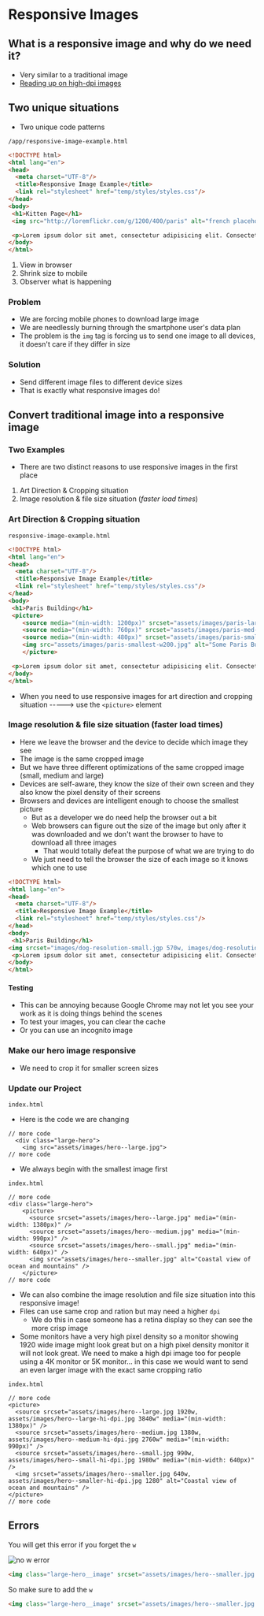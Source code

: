 # Responsive Images
## What is a responsive image and why do we need it?
* Very similar to a traditional image
* [Reading up on high-dpi images](https://www.html5rocks.com/en/mobile/high-dpi/)

## Two unique situations
* Two unique code patterns

`/app/responsive-image-example.html`

```html
<!DOCTYPE html>
<html lang="en">
<head>
  <meta charset="UTF-8"/>
  <title>Responsive Image Example</title>
  <link rel="stylesheet" href="temp/styles/styles.css"/>
</head>
<body>
 <h1>Kitten Page</h1>
 <img src="http://loremflickr.com/g/1200/400/paris" alt="french placeholder image"/>

 <p>Lorem ipsum dolor sit amet, consectetur adipisicing elit. Consectetur laborum esse consequuntur nam ullam, quisquam maxime. Odio veritatis neque hic perspiciatis ad amet, numquam minus debitis magnam quae praesentium dicta.</p>
</body>
</html>
```

1. View in browser
2. Shrink size to mobile
3. Observer what is happening

### Problem
* We are forcing mobile phones to download large image
* We are needlessly burning through the smartphone user's data plan
* The problem is the `img` tag is forcing us to send one image to all devices, it doesn't care if they differ in size

### Solution
* Send different image files to different device sizes
* That is exactly what responsive images do!

## Convert traditional image into a responsive image
### Two Examples
* There are two distinct reasons to use responsive images in the first place

1. Art Direction & Cropping situation
2. Image resolution & file size situation (_faster load times_)

### Art Direction & Cropping situation

`responsive-image-example.html`

```html
<!DOCTYPE html>
<html lang="en">
<head>
  <meta charset="UTF-8"/>
  <title>Responsive Image Example</title>
  <link rel="stylesheet" href="temp/styles/styles.css"/>
</head>
<body>
 <h1>Paris Building</h1>
 <picture>
    <source media="(min-width: 1200px)" srcset="assets/images/paris-large-w1200.jpg">
    <source media="(min-width: 760px)" srcset="assets/images/paris-med-w714.jpg">
    <source media="(min-width: 480px)" srcset="assets/images/paris-small-w425.jpg">
    <img src="assets/images/paris-smallest-w200.jpg" alt="Some Paris Building">
    </picture>

 <p>Lorem ipsum dolor sit amet, consectetur adipisicing elit. Consectetur laborum esse consequuntur nam ullam, quisquam maxime. Odio veritatis neque hic perspiciatis ad amet, numquam minus debitis magnam quae praesentium dicta.</p>
</body>
</html>
```

* When you need to use responsive images for art direction and cropping situation -----> use the `<picture>` element

### Image resolution & file size situation (faster load times)
* Here we leave the browser and the device to decide which image they see
* The image is the same cropped image
* But we have three different optimizations of the same cropped image (small, medium and large)
* Devices are self-aware, they know the size of their own screen and they also know the pixel density of their screens
* Browsers and devices are intelligent enough to choose the smallest picture
    - But as a developer we do need help the browser out a bit
    - Web browsers can figure out the size of the image but only after it was downloaded and we don't want the browser to have to download all three images
        + That would totally defeat the purpose of what we are trying to do
    - We just need to tell the browser the size of each image so it knows which one to use

```html
<!DOCTYPE html>
<html lang="en">
<head>
  <meta charset="UTF-8"/>
  <title>Responsive Image Example</title>
  <link rel="stylesheet" href="temp/styles/styles.css"/>
</head>
<body>
 <h1>Paris Building</h1>
<img srcset="images/dog-resolution-small.jgp 570w, images/dog-resolution-medium.jpg 1200w, images/dog-resolution-large.jpg 1920w" alt="Puppy in the sand." />
 <p>Lorem ipsum dolor sit amet, consectetur adipisicing elit. Consectetur laborum esse consequuntur nam ullam, quisquam maxime. Odio veritatis neque hic perspiciatis ad amet, numquam minus debitis magnam quae praesentium dicta.</p>
</body>
</html>
```

#### Testing
* This can be annoying because Google Chrome may not let you see your work as it is doing things behind the scenes
* To test your images, you can clear the cache
* Or you can use an incognito image

### Make our hero image responsive
* We need to crop it for smaller screen sizes

### Update our Project
`index.html`

* Here is the code we are changing

```
// more code
  <div class="large-hero">
    <img src="assets/images/hero--large.jpg">
// more code
```

* We always begin with the smallest image first

`index.html`

```
// more code
<div class="large-hero">
    <picture>
      <source srcset="assets/images/hero--large.jpg" media="(min-width: 1380px)" />
      <source srcset="assets/images/hero--medium.jpg" media="(min-width: 990px)" />
      <source srcset="assets/images/hero--small.jpg" media="(min-width: 640px)" />
      <img src="assets/images/hero--smaller.jpg" alt="Coastal view of ocean and mountains" />
    </picture>
// more code
```

* We can also combine the image resolution and file size situation into this responsive image!
* Files can use same crop and ration but may need a higher `dpi`
    - We do this in case someone has a retina display so they can see the more crisp image
* Some monitors have a very high pixel density so a monitor showing 1920 wide image might look great but on a high pixel density monitor it will not look great. We need to make a high dpi image too for people using a 4K monitor or 5K monitor... in this case we would want to send an even larger image with the exact same cropping ratio

`index.html`

```
// more code
<picture>
  <source srcset="assets/images/hero--large.jpg 1920w, assets/images/hero--large-hi-dpi.jpg 3840w" media="(min-width: 1380px)" />
  <source srcset="assets/images/hero--medium.jpg 1380w, assets/images/hero--medium-hi-dpi.jpg 2760w" media="(min-width: 990px)" />
  <source srcset="assets/images/hero--small.jpg 990w, assets/images/hero--small-hi-dpi.jpg 1980w" media="(min-width: 640px)" />
  <img srcset="assets/images/hero--smaller.jpg 640w, assets/images/hero--smaller-hi-dpi.jpg 1280" alt="Coastal view of ocean and mountains" />
</picture>
// more code
```

## Errors
You will get this error if you forget the `w`

![no w error](https://i.imgur.com/sqrWV7u.png)

```html
<img class="large-hero__image" srcset="assets/images/hero--smaller.jpg 640w, assets/images/hero--smaller-hi-dpi.jpg 1280" alt="Coastal view of ocean and mountains" />
```

So make sure to add the `w`

```html
<img class="large-hero__image" srcset="assets/images/hero--smaller.jpg 640w, assets/images/hero--smaller-hi-dpi.jpg 1280w" alt="Coastal view of ocean and mountains" />
```




 
